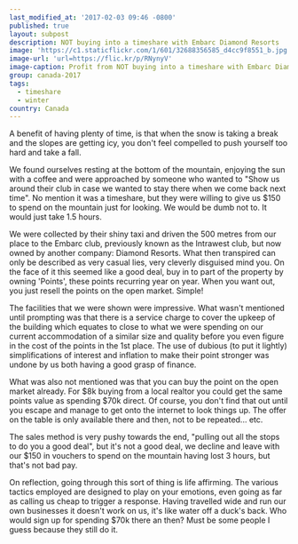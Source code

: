 ```yaml
---
last_modified_at: '2017-02-03 09:46 -0800'
published: true
layout: subpost
description: NOT buying into a timeshare with Embarc Diamond Resorts
image: 'https://c1.staticflickr.com/1/601/32688356585_d4cc9f8551_b.jpg'
image-url: 'url=https://flic.kr/p/RNynyV'
image-caption: Profit from NOT buying into a timeshare with Embarc Diamond Resorts
group: canada-2017
tags:
  - timeshare
  - winter
country: Canada
---
```

A benefit of having plenty of time, is that when the snow is taking a break and the slopes are getting icy, you don't feel compelled to push yourself too hard and take a fall. 

We found ourselves resting at the bottom of the mountain, enjoying the sun with a coffee and were approached by someone who wanted to "Show us around their club in case we wanted to stay there when we come back next time". No mention it was a timeshare, but they were willing to give us $150 to spend on the mountain just for looking. We would be dumb not to. It would just take 1.5 hours.

We were collected by their shiny taxi and driven the 500 metres from our place to the Embarc club, previously known as the Intrawest club, but now owned by another company: Diamond Resorts. What then transpired can only be described as very casual lies, very cleverly disguised mind you. On the face of it this seemed like a good deal, buy in to part of the property by owning 'Points', these points recurring year on year. When you want out, you just resell the points on the open market. Simple!

The facilities that we were shown were impressive. What wasn't mentioned until prompting was that there is a service charge to cover the upkeep of the building which equates to close to what we were spending on our current accommodation of a similar size and quality before you even figure in the cost of the points in the 1st place. The use of dubious (to put it lightly) simplifications of interest and inflation to make their point stronger was undone by us both having a good grasp of finance.

What was also not mentioned was that you can buy the point on the open market already. For $8k buying from a local realtor you could get the same points value as spending $70k direct. Of course, you don't find that out until you escape and manage to get onto the internet to look things up. The offer on the table is only available there and then, not to be repeated... etc.

The sales method is very pushy towards the end, "pulling out all the stops to do you a good deal", but it's not a good deal, we decline and leave with our $150 in vouchers to spend on the mountain having lost 3 hours, but that's not bad pay.

On reflection, going through this sort of thing is life affirming. The various tactics employed are designed to play on your emotions, even going as far as calling us cheap to trigger a response. Having travelled wide and run our own businesses it doesn't work on us, it's like water off a duck's back. Who would sign up for spending $70k there an then? Must be some people I guess because they still do it.
